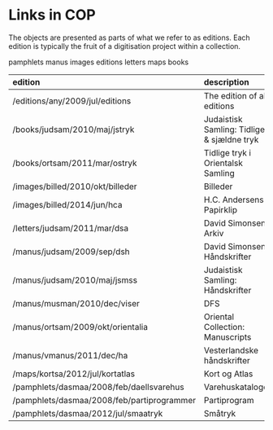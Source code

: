
# Links in COP

The objects are presented as parts of what we refer to as
editions. Each edition is typically the fruit of a digitisation
project within a collection.





pamphlets
manus
images
editions
letters
maps
books



| edition | description |
|:--------|:------------|
| /editions/any/2009/jul/editions | The edition of all editions |
| /books/judsam/2010/maj/jstryk | Judaistisk Samling: Tidlige & sjældne tryk |
| /books/ortsam/2011/mar/ostryk | Tidlige tryk i Orientalsk Samling |
| /images/billed/2010/okt/billeder | Billeder |
| /images/billed/2014/jun/hca | H.C. Andersens Papirklip |
| /letters/judsam/2011/mar/dsa | David Simonsens Arkiv |
| /manus/judsam/2009/sep/dsh | David Simonsens Håndskrifter |
| /manus/judsam/2010/maj/jsmss | Judaistisk Samling: Håndskrifter | 
| /manus/musman/2010/dec/viser | DFS |
| /manus/ortsam/2009/okt/orientalia | Oriental Collection: Manuscripts |
| /manus/vmanus/2011/dec/ha | Vesterlandske håndskrifter |
| /maps/kortsa/2012/jul/kortatlas | Kort og Atlas |
| /pamphlets/dasmaa/2008/feb/daellsvarehus | Varehuskataloger |
| /pamphlets/dasmaa/2008/feb/partiprogrammer | Partiprogram |
| /pamphlets/dasmaa/2012/jul/smaatryk | Småtryk |
